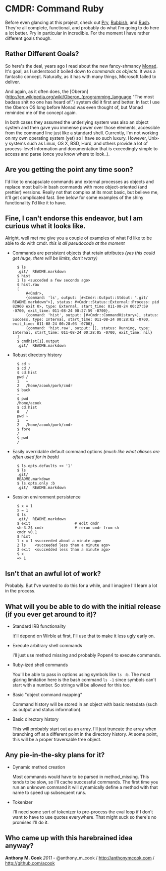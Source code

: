 CMDR: Command Ruby
======

Before even glancing at this project, check out [Pry](https://github.com/pry/pry), [Rubbish](https://github.com/hayeah/rubish), and [Rush](http://rush.heroku.com/). They're all complete, functional, and probably do what I'm going to do here a lot better. Pry in particular in incredible. For the moment I have rather different goals though.

Rather Different Goals?
------

So here's the deal, years ago I read about the new fancy-shmancy [Monad](http://en.wikipedia.org/wiki/Windows_PowerShell "Yes I still call it Monad because it was an awesome name, dammit!"). It's goal, as I understood it boiled down to *commands as objects*. It was a fantastic concept. Naturally, as it has with many things, Microsoft failed to deliver.

And again, as it often does, the [Oberon](http://en.wikipedia.org/wiki/Oberon_(programming_language "The most badass shit no one has heard of.") system did it first and better. In fact I use the Oberon OS long before Monad was even thought of, but Monad reminded me of the concept again.

In both cases they assumed the underlying system was also an object system and then gave you immense power over those elements, accessible from the command line just like a standard shell. Currently, I'm not working on my own operating system (yet) so I have so such luxury. However, Unix-y systems such as Linux, OS X, BSD, Hurd, and others provide a lot of process-level information and documentation that is exceedingly simple to access and parse (once you know where to look..).

Are you getting the point any time soon?
------

I'd like to encapsulate commands and external processes as objects and replace most built-in bash commands with more object-oriented (and prettier) versions.
Really not that complex at its most basic, but believe me, it'll get complicated fast. See below for some examples of the shiny functionality I'd like it to have.


Fine, I can't endorse this endeavor, but I am curious what it looks like.
------

Alright, well met me give you a couple of examples of what I'd like to be able to do with cmdr.
*this is all pseudocode at the moment*

- Commands are persistent objects that retain attributes *(yes this could get huge, there will be limits, don't worry)*

        $ ls
        .git/  README.markdown
        $ hist
        1 ls <succeded a few seconds ago>
        $ hist.raw
        [
            #<Cmdr>,
            {command: 'ls', output: [#<Cmdr::Output::Stdout: ".git/  README.markdown">], status: #<Cmdr::Status::External::Process: pid 82960 exit 0>, type: External, start_time: 011-08-24 00:27:59 -0700, exit_time: 011-08-24 00:27:59 -0700},
            {command: 'hist', output: [#<Cmdr::CommandHistory>], status: Success, type: Internal, start_time: 011-08-24 00:28:02 -0700, exit_time: 011-08-24 00:28:03 -0700},
            {command: 'hist.raw', output: [], status: Running, type: Internal, start_time: 011-08-24 00:28:05 -0700, exit_time: nil}
        ]
        $ cmdhist[1].output
        .git/  README.markdown

- Robust directory history

        $ cd ~
        $ cd /
        $ cd.hist
        pwd /
        1   ~
        2   /home/acook/pork/cmdr
        $ back
        ~
        $ pwd
        /home/acook
        $ cd.hist
        0   /
        pwd ~
        1   ~
        2   /home/acook/pork/cmdr
        $ fore
        /
        $ pwd
        /

- Easily overridable default command options *(much like what aliases are often used for in bash)*

        $ ls.opts.defaults << '1'
        $ ls
        .git/
        README.markdown
        $ ls.opts.only :b
        .git/  README.markdown

- Session environment persistence

        $ x = 1
        x = 1
        $ ls
        .git/  README.markdown
        $ exit                    # edit cmdr
        sh-3.2$ cmdr              # rerun cmdr from sh
        cmdr v0.1
        $ hist
        1 x = 1 <succeeded about a minute ago>
        2 ls    <succeeded less than a minute ago>
        3 exit  <succedded less than a minute ago>
        $ x
        => 1

Isn't that an awful lot of work?
------

Probably. But I've wanted to do this for a while, and I imagine I'll learn a lot in the process.

What will you be able to do with the initial release (if you ever get around to it)?
------

- Standard IRB functionality

    It'll depend on Wirble at first, I'll use that to make it less ugly early on.

- Execute arbitrary shell commands

    I'll just use method missing and probably Popen4 to execute commands.

- Ruby-ized shell commands

    You'll be able to pass in options using symbols like `ls :b`.
    The most glaring limitation here is the bash command `ls -1` since symbols can't start with a number.
    So strings will be allowed for this too.

- Basic "object command mapping"

  Command history will be stored in an object with basic metadata (such as output and status information).

- Basic directory history

  This will probably start out as an array.
  I'll just truncate the array when branching off at a different point in the directory history.
  At some point, this will be a proper traversable tree object.

Any pie-in-the-sky plans for it?
-----

- Dynamic method creation

    Most commands would have to be parsed in method_missing.
    This tends to be slow, so I'll cache successful commands.
    The first time you run an unknown command it will dynamically define a method with that name to speed up subsequent runs.

- Tokenizer

    I'll need some sort of tokenizer to pre-process the eval loop if I don't want to have to use quotes everywhere.
    That might suck so there's no promises I'll do it.


Who came up with this harebrained idea anyway?
------

**Anthony M. Cook** *2011* - @anthony_m_cook / http://anthonymcook.com / http://github.com/acook

